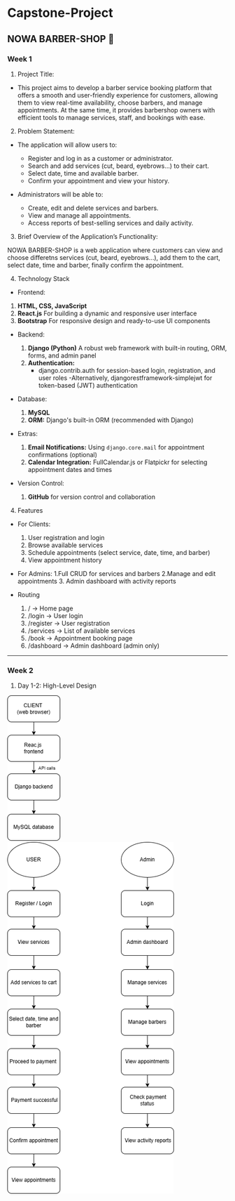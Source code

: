 # **Capstone-Project**
## **NOWA BARBER-SHOP** 💈

### **Week 1**


1. Project Title:
- This project aims to develop a barber service booking platform that offers a smooth and user-friendly experience for customers, allowing them to view real-time availability, choose barbers, and manage appointments. At the same time, it provides barbershop owners with efficient tools to manage services, staff, and bookings with ease.
2. Problem Statement:
- The application will allow users to:

  - Register and log in as a customer or administrator.
  - Search and add services (cut, beard, eyebrows...) to their cart.
  - Select date, time and available barber.
  - Confirm your appointment and view your history.

- Administrators will be able to:

  - Create, edit and delete services and barbers.
  - View and manage all appointments.
  - Access reports of best-selling services and daily activity.

3. Brief Overview of the Application’s Functionality:

 NOWA BARBER-SHOP is a web application where customers can view and choose differetns services (cut, beard, eyebrows...), add them to the cart, select date, time and barber, finally confirm the appointment.

4. Technology Stack

 - Frontend:
  1.  **HTML, CSS, JavaScript**
  2. **React.js** For building a dynamic and responsive user interface
  3. **Bootstrap** For responsive design and ready-to-use UI components

- Backend:
    1. **Django (Python)**  A robust web framework with built-in routing, ORM, forms, and admin panel
    2. **Authentication:**
        - django.contrib.auth for session-based login, registration, and user roles
        -Alternatively, djangorestframework-simplejwt for token-based (JWT) authentication

- Database:
    1. **MySQL**
    2. **ORM:** Django's built-in ORM (recommended with Django)

- Extras:
    1. **Email Notifications:** Using `django.core.mail` for appointment confirmations (optional)
    2. **Calendar Integration:** FullCalendar.js or Flatpickr for selecting appointment dates and times

- Version Control:
    1. **GitHub** for version control and collaboration

4. Features

- For Clients:
    1. User registration and login
    2. Browse available services
    3. Schedule appointments (select service, date, time, and barber)
    4. View appointment history

- For Admins:
    1.Full CRUD for services and barbers
    2.Manage and edit appointments
    3. Admin dashboard with activity reports

- Routing

    1. / → Home page
    2. /login → User login
    3. /register → User registration
    4. /services → List of available services
    5. /book → Appointment booking page
    6. /dashboard → Admin dashboard (admin only)

---

### **Week 2**

1. Day 1-2: High-Level Design

![image high-level architecture diagrams](assets/week2-day1.drawio.png)
![user and administrator flows](assets/week2-day2.drawio.png)
